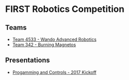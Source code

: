 # FIRST Robotics Competition

## Teams
* [Team 4533 - Wando Advanced Robotics](https://github.com/wando-advanced-robotics)
* [Team 342 - Burning Magnetos](https://github.com/frc-team-342)

## Presentations
* [Progamming and Controls - 2017 Kickoff](./frc/index.html)
